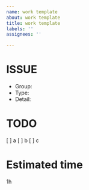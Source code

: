 ```yaml
---
name: work template
about: work template
title: work template
labels: ''
assignees: ''

---
```


# ISSUE
 * Group: 
 * Type: 
 * Detail: 
# TODO
[ ] a
[ ] b
[ ] c
# Estimated time 
 1h
